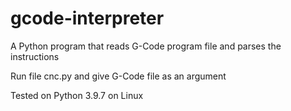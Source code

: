 # gcode-interpreter
A Python program that reads G-Code program file and parses the instructions

Run file cnc.py and give G-Code file as an argument

Tested on Python 3.9.7 on Linux